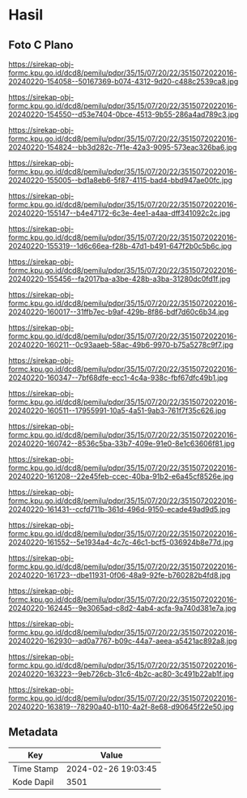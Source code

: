 # Hasil

## Foto C Plano

https://sirekap-obj-formc.kpu.go.id/dcd8/pemilu/pdpr/35/15/07/20/22/3515072022016-20240220-154058--50167369-b074-4312-9d20-c488c2539ca8.jpg

https://sirekap-obj-formc.kpu.go.id/dcd8/pemilu/pdpr/35/15/07/20/22/3515072022016-20240220-154550--d53e7404-0bce-4513-9b55-286a4ad789c3.jpg

https://sirekap-obj-formc.kpu.go.id/dcd8/pemilu/pdpr/35/15/07/20/22/3515072022016-20240220-154824--bb3d282c-7f1e-42a3-9095-573eac326ba6.jpg

https://sirekap-obj-formc.kpu.go.id/dcd8/pemilu/pdpr/35/15/07/20/22/3515072022016-20240220-155005--bd1a8eb6-5f87-4115-bad4-bbd947ae00fc.jpg

https://sirekap-obj-formc.kpu.go.id/dcd8/pemilu/pdpr/35/15/07/20/22/3515072022016-20240220-155147--b4e47172-6c3e-4ee1-a4aa-dff341092c2c.jpg

https://sirekap-obj-formc.kpu.go.id/dcd8/pemilu/pdpr/35/15/07/20/22/3515072022016-20240220-155319--1d6c66ea-f28b-47d1-b491-647f2b0c5b6c.jpg

https://sirekap-obj-formc.kpu.go.id/dcd8/pemilu/pdpr/35/15/07/20/22/3515072022016-20240220-155456--fa2017ba-a3be-428b-a3ba-31280dc0fd1f.jpg

https://sirekap-obj-formc.kpu.go.id/dcd8/pemilu/pdpr/35/15/07/20/22/3515072022016-20240220-160017--31ffb7ec-b9af-429b-8f86-bdf7d60c6b34.jpg

https://sirekap-obj-formc.kpu.go.id/dcd8/pemilu/pdpr/35/15/07/20/22/3515072022016-20240220-160211--0c93aaeb-58ac-49b6-9970-b75a5278c9f7.jpg

https://sirekap-obj-formc.kpu.go.id/dcd8/pemilu/pdpr/35/15/07/20/22/3515072022016-20240220-160347--7bf68dfe-ecc1-4c4a-938c-fbf67dfc49b1.jpg

https://sirekap-obj-formc.kpu.go.id/dcd8/pemilu/pdpr/35/15/07/20/22/3515072022016-20240220-160511--17955991-10a5-4a51-9ab3-761f7f35c626.jpg

https://sirekap-obj-formc.kpu.go.id/dcd8/pemilu/pdpr/35/15/07/20/22/3515072022016-20240220-160742--8536c5ba-33b7-409e-91e0-8e1c63606f81.jpg

https://sirekap-obj-formc.kpu.go.id/dcd8/pemilu/pdpr/35/15/07/20/22/3515072022016-20240220-161208--22e45feb-ccec-40ba-91b2-e6a45cf8526e.jpg

https://sirekap-obj-formc.kpu.go.id/dcd8/pemilu/pdpr/35/15/07/20/22/3515072022016-20240220-161431--ccfd711b-361d-496d-9150-ecade49ad9d5.jpg

https://sirekap-obj-formc.kpu.go.id/dcd8/pemilu/pdpr/35/15/07/20/22/3515072022016-20240220-161552--5e1934a4-4c7c-46c1-bcf5-036924b8e77d.jpg

https://sirekap-obj-formc.kpu.go.id/dcd8/pemilu/pdpr/35/15/07/20/22/3515072022016-20240220-161723--dbe11931-0f06-48a9-92fe-b760282b4fd8.jpg

https://sirekap-obj-formc.kpu.go.id/dcd8/pemilu/pdpr/35/15/07/20/22/3515072022016-20240220-162445--9e3065ad-c8d2-4ab4-acfa-9a740d381e7a.jpg

https://sirekap-obj-formc.kpu.go.id/dcd8/pemilu/pdpr/35/15/07/20/22/3515072022016-20240220-162930--ad0a7767-b09c-44a7-aeea-a5421ac892a8.jpg

https://sirekap-obj-formc.kpu.go.id/dcd8/pemilu/pdpr/35/15/07/20/22/3515072022016-20240220-163223--9eb726cb-31c6-4b2c-ac80-3c491b22ab1f.jpg

https://sirekap-obj-formc.kpu.go.id/dcd8/pemilu/pdpr/35/15/07/20/22/3515072022016-20240220-163819--78290a40-b110-4a2f-8e68-d90645f22e50.jpg


## Metadata

| Key        | Value               |
| ---------- | ------------------- |
| Time Stamp | 2024-02-26 19:03:45 |
| Kode Dapil | 3501                |



